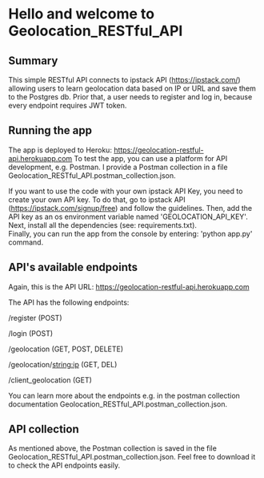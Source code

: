 # Hello and welcome to Geolocation_RESTful_API

## Summary
This simple RESTful API connects to ipstack API (https://ipstack.com/) allowing users to 
learn geolocation data based on IP or URL and save them to the Postgres db. Prior that, a user needs to 
register and log in, because every endpoint requires JWT token.


## Running the app
The app is deployed to Heroku: https://geolocation-restful-api.herokuapp.com
To test the app, you can use a platform for API development, e.g. Postman. 
I provide a Postman collection in a file Geolocation_RESTful_API.postman_collection.json.  
  
If you want to use the code with your own ipstack API Key, 
you need to create your own API key. 
To do that, go to ipstack API (https://ipstack.com/signup/free)
and follow the guidelines. Then, add the API key as an os environment variable named 'GEOLOCATION_API_KEY'.  
Next, install all the dependencies (see: requirements.txt).  
Finally, you can run the app from the console by entering: 'python app.py' command.


## API's available endpoints
Again, this is the API URL: https://geolocation-restful-api.herokuapp.com 
  
The API has the following endpoints: 
  
/register (POST)
  
/login (POST)
    
/geolocation (GET, POST, DELETE)  
  
/geolocation/<string:ip> (GET, DEL)

/client_geolocation (GET)

You can learn more about the endpoints e.g. in the postman collection documentation Geolocation_RESTful_API.postman_collection.json.


## API collection
As mentioned above, the Postman collection is saved in the file Geolocation_RESTful_API.postman_collection.json. Feel free to download it to check the API endpoints easily.
